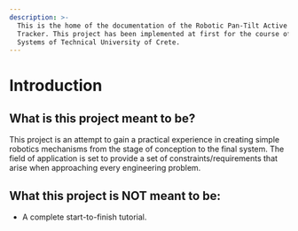 ```yaml
---
description: >-
  This is the home of the documentation of the Robotic Pan-Tilt Active Antenna
  Tracker. This project has been implemented at first for the course of Embedded
  Systems of Technical University of Crete.
---
```


# Introduction

## What is this project meant to be?

This project is an attempt to gain a practical experience in creating simple robotics mechanisms from the stage of conception to the final system. The field of application is set to provide a set of constraints/requirements that arise when approaching every engineering problem. 



## What this project is NOT meant to be:

* A complete start-to-finish tutorial.





